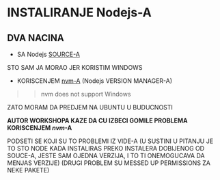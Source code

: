 # INSTALIRANJE Nodejs-A

## DVA NACINA

- SA Nodejs [SOURCE-A](https://nodejs.org/en/)

STO SAM JA MORAO JER KORISTIM WINDOWS

- KORISCENJEM [nvm-A](https://github.com/nvm-sh/nvm/blob/master/README.md) (Nodejs VERSION MANAGER-A)

>> nvm does not support Windows

ZATO MORAM DA PREDJEM NA UBUNTU U BUDUCNOSTI

**AUTOR WORKSHOPA KAZE DA CU IZBECI GOMILE PROBLEMA KORISCENJEM *nvm*-A**

PODSETI SE KOJI SU TO PROBLEMI IZ VIDE-A (U SUSTINI U PITANJU JE TO STO NODE KADA INSTALIRAS PREKO INSTALERA DOBIJENOG OD SOUCE-A, JESTE SAM OJEDNA VERZIJA, I TO TI ONEMOGUCAVA DA MENJAS VERZIJE) (DRUGI PROBLEM SU MESSED UP PERMISSIONS ZA NEKE PAKETE)

